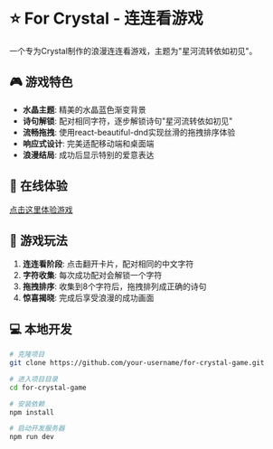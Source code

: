 # ⭐ For Crystal - 连连看游戏

一个专为Crystal制作的浪漫连连看游戏，主题为"星河流转依如初见"。

## 🎮 游戏特色

- **水晶主题**: 精美的水晶蓝色渐变背景
- **诗句解锁**: 配对相同字符，逐步解锁诗句"星河流转依如初见"
- **流畅拖拽**: 使用react-beautiful-dnd实现丝滑的拖拽排序体验
- **响应式设计**: 完美适配移动端和桌面端
- **浪漫结局**: 成功后显示特别的爱意表达

## 🚀 在线体验

[点击这里体验游戏](https://your-vercel-app.vercel.app)

## 🎯 游戏玩法

1. **连连看阶段**: 点击翻开卡片，配对相同的中文字符
2. **字符收集**: 每次成功配对会解锁一个字符
3. **拖拽排序**: 收集到8个字符后，拖拽排列成正确的诗句
4. **惊喜揭晓**: 完成后享受浪漫的成功画面

## 💻 本地开发

```bash
# 克隆项目
git clone https://github.com/your-username/for-crystal-game.git

# 进入项目目录
cd for-crystal-game

# 安装依赖
npm install

# 启动开发服务器
npm run dev
